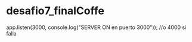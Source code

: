 ﻿# desafio7_finalCoffe


app.listen(3000, console.log("SERVER ON en puerto 3000")); //o 4000 si falla
